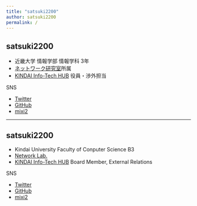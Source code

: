 ```yaml
---
title: "satsuki2200"
author: satsuki2200
permalink: /
---
```


## satsuki2200

- 近畿大学 情報学部 情報学科 3年
- [ネットワーク研究室](https://www.igulab.org/)所属
- [KINDAI Info-Tech HUB](https://kithub.jp/) 役員・渉外担当

SNS
- [Twitter](https://twitter.com/satsuki2200/)
- [GitHub](https://github.com/satsuki2200/)
- [mixi2](https://mixi.social/@satsuki2200)


---

## satsuki2200

- Kindai University Faculty of Conputer Science B3
- [Network Lab.](https://www.igulab.org/)
- [KINDAI Info-Tech HUB](https://kithub.jp/) Board Member, External Relations

SNS
- [Twitter](https://twitter.com/satsuki2200/)
- [GitHub](https://github.com/satsuki2200/)
- [mixi2](https://mixi.social/@satsuki2200)
